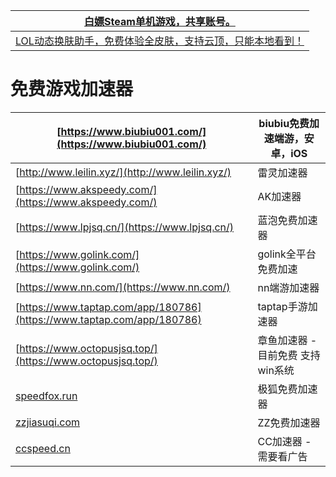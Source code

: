 |[白嫖Steam单机游戏，共享账号。](https://mp.weixin.qq.com/s?__biz=MzkzMzMyMDI5Mg==&mid=2247484400&idx=1&sn=df71afbf8972d873574af1927be1de2b&chksm=c24f00fbf53889ed852ddf1ab1058840c35fa746df82d65c69b8d958b8e20b207025b8aeb2a6#rd)|
|-|
|[LOL动态换肤助手，免费体验全皮肤，支持云顶，只能本地看到！](https://cu3jyccx1k.feishu.cn/docs/doccnNUKBF9nQ5ZmNniEjGswnyg)|

# 免费游戏加速器

|[https://www.biubiu001.com/](https://www.biubiu001.com/)|biubiu免费加速端游，安卓，iOS|
|-|-|
|[http://www.leilin.xyz/](http://www.leilin.xyz/)|雷灵加速器|
|[https://www.akspeedy.com/](https://www.akspeedy.com/)|AK加速器|
|[https://www.lpjsq.cn/](https://www.lpjsq.cn/)|蓝泡免费加速器|
|[https://www.golink.com/](https://www.golink.com/)|golink全平台免费加速|
|[https://www.nn.com/](https://www.nn.com/)|nn端游加速器|
|[https://www.taptap.com/app/180786](https://www.taptap.com/app/180786)|taptap手游加速器|
|[https://www.octopusjsq.top/](https://www.octopusjsq.top/)|章鱼加速器 - 目前免费 支持win系统|
|[speedfox.run](https://speedfox.run/)|极狐免费加速器|
|[zzjiasuqi.com](https://zzjiasuqi.com)|ZZ免费加速器|
|[ccspeed.cn](https://ccspeed.cn)|CC加速器 - 需要看广告|



